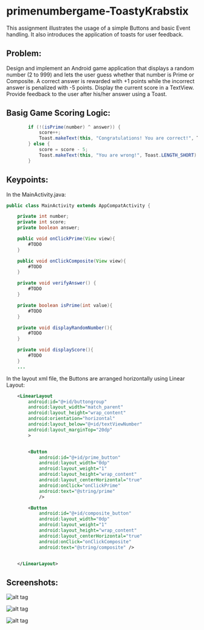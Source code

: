 # primenumbergame-ToastyKrabstix


This assignment illustrates the usage of a simple Buttons and basic Event handling. It also introduces the application of toasts for user feedback.

## Problem:

Design and implement an Android game application that displays a random number (2 to 999) and lets the user guess whether that number is Prime or Composite. A correct answer is rewarded with +1 points while the incorrect answer is penalized with -5 points. Display the current score in a TextView. Provide feedback to the user after his/her answer using a Toast. 

## Basig Game Scoring Logic:

```Java
        if (!(isPrime(number) ^ answer)) {
            score++;
            Toast.makeText(this, "Congratulations! You are correct!", Toast.LENGTH_SHORT).show();
        } else {
            score = score - 5;
            Toast.makeText(this, "You are wrong!", Toast.LENGTH_SHORT).show();
        }
```



## Keypoints:

In the MainActivity.java:

```Java
public class MainActivity extends AppCompatActivity {

    private int number;
    private int score;
    private boolean answer;

    public void onClickPrime(View view){
        #TODO
    }

    public void onClickComposite(View view){
        #TODO
    }

    private void verifyAnswer() {
        #TODO
    }

    private boolean isPrime(int value){
        #TODO
    }

    private void displayRandomNumber(){
        #TODO
    }

    private void displayScore(){
        #TODO
    }
    ...
```


In the layout xml file, the Buttons are arranged horizontally using Linear Layout:
```xml
    <LinearLayout
        android:id="@+id/buttongroup"
        android:layout_width="match_parent"
        android:layout_height="wrap_content"
        android:orientation="horizontal"
        android:layout_below="@+id/textViewNumber"
        android:layout_marginTop="20dp"
        >


        <Button
            android:id="@+id/prime_button"
            android:layout_width="0dp"
            android:layout_weight="1"
            android:layout_height="wrap_content"
            android:layout_centerHorizontal="true"
            android:onClick="onClickPrime"
            android:text="@string/prime"
            />

        <Button
            android:id="@+id/composite_button"
            android:layout_width="0dp"
            android:layout_weight="1"
            android:layout_height="wrap_content"
            android:layout_centerHorizontal="true"
            android:onClick="onClickComposite"
            android:text="@string/composite" />


    </LinearLayout>
```




## Screenshots:

![alt tag](https://github.com/DeLaSalleUniversity-Manila/primenumbergame-ToastyKrabstix/blob/master/device-2015-10-04-215600.png)

![alt tag](https://github.com/DeLaSalleUniversity-Manila/primenumbergame-ToastyKrabstix/blob/master/device-2015-10-04-215618.png)

![alt tag](https://github.com/DeLaSalleUniversity-Manila/primenumbergame-ToastyKrabstix/blob/master/device-2015-10-04-215638.png)


